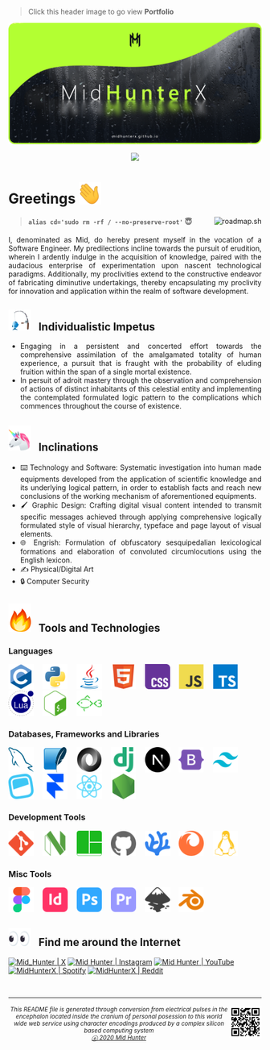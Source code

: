 > Click this header image to go view **Portfolio**

<a href="https://midhunterx.github.io">

![](./img/header.png)

</a>

<div align="center">

![](https://komarev.com/ghpvc/?username=MidHunterX&label=PROFILE+VIEWS&color=grey&style=for-the-badge&abbreviated=true)

</div>

# Greetings <span><img width="45px" src="./ico/emojis/wave.gif"></span>

<a href="https://roadmap.sh/u/midhunterx"><img align="right" src="https://roadmap.sh/card/tall/677132da70129741a8e9dd61?variant=dark" alt="roadmap.sh"/></a>

<div align="justify">

> #### `alias cd='sudo rm -rf / --no-preserve-root'` 😇

I, denominated as Mid, do hereby present myself in the vocation of a Software Engineer. My predilections incline towards the pursuit of erudition, wherein I ardently indulge in the acquisition of knowledge, paired with the audacious enterprise of experimentation upon nascent technological paradigms. Additionally, my proclivities extend to the constructive endeavor of fabricating diminutive undertakings, thereby encapsulating my proclivity for innovation and application within the realm of software development.

## <span><img width="45px" src="./ico/emojis/fishing.gif"></span> &nbsp; Individualistic Impetus

- Engaging in a persistent and concerted effort towards the comprehensive assimilation of the amalgamated totality of human experience, a pursuit that is fraught with the probability of eluding fruition within the span of a single mortal existence.
- In persuit of adroit mastery through the observation and comprehension of actions of distinct inhabitants of this celestial entity and implementing the contemplated formulated logic pattern to the complications which commences throughout the course of existence.

## <span><img width="45px" src="./ico/emojis/unicorn.gif"></span> &nbsp; Inclinations

- ⌨️ Technology and Software: Systematic investigation into human made equipments developed from the application of scientific knowledge and its underlying logical pattern, in order to establish facts and reach new conclusions of the working mechanism of aforementioned equipments.
- 🖌️ Graphic Design: Crafting digital visual content intended to transmit specific messages achieved through applying comprehensive logically formulated style of visual hierarchy, typeface and page layout of visual elements.
- 🌐 Engrish: Formulation of obfuscatory sesquipedalian lexicological formations and elaboration of convoluted circumlocutions using the English lexicon.
- ✍️ Physical/Digital Art
- 🔒 Computer Security

</div> <!-- End of Justify -->

## <span><img width="45px" src="./ico/emojis/fire.gif"></span> &nbsp; Tools and Technologies

### Languages

<span>
    <img width="50" height="50" title="C" src="./ico/languages/c.svg" /> <img width="10" />
    <img width="50" height="50" title="Python" src="./ico/languages/python.svg" /> <img width="10" />
    <img width="50" height="50" title="Java" src="./ico/languages/java.svg" /> <img width="10" />
    <img width="50" height="50" title="HTML" src="./ico/languages/html5.svg" /> <img width="10" />
    <img width="50" height="50" title="CSS" src="./ico/languages/css3.svg" /> <img width="10" />
    <img width="50" height="50" title="JavaScript" src="./ico/languages/javascript.svg" /> <img width="10" />
    <img width="50" height="50" title="TypeScript" src="./ico/languages/typescript.svg" /> <img width="10" />
    <img width="50" height="50" title="Lua" src="./ico/languages/lua.svg" /> <img width="10" />
    <img width="50" height="50" title="Bash" src="./ico/languages/gnubash.svg" /> <img width="10" />
    <img width="50" height="50" title="Fish" src="./ico/languages/fishshell.svg" /> <img width="10" />
</span>

### Databases, Frameworks and Libraries

<span>
    <img width="50" height="50" title="MySQL" src="./ico/databases/mysql.svg" /> <img width="10" />
    <img width="50" height="50" title="SQLite" src="./ico/databases/sqlite.svg" /> <img width="10" />
    <img width="50" height="50" title="JSON" src="./ico/databases/json.svg" /> <img width="10" />
    <img width="50" height="50" title="Django" src="./ico/frameworks/django.svg" /> <img width="10" />
    <img width="50" height="50" title="NextJS" src="./ico/frameworks/nextdotjs.svg" /> <img width="10" />
    <img width="50" height="50" title="Bootstrap" src="./ico/frameworks/bootstrap.svg" /> <img width="10" />
    <img width="50" height="50" title="Tailwind CSS" src="./ico/frameworks/tailwindcss.svg" /> <img width="10" />
    <img width="50" height="50" title="Headless UI" src="./ico/libraries/headlessui.svg" /> <img width="10" />
    <img width="50" height="50" title="Framer Motion" src="./ico/libraries/framer.svg" /> <img width="10" />
    <img width="50" height="50" title="React" src="./ico/libraries/react.svg" /> <img width="10" />
    <img width="50" height="50" title="NodeJS" src="./ico/runtime_env/nodedotjs.svg" /> <img width="10" />
</span>

### Development Tools

<span>
    <img width="50" height="50" title="Git" src="./ico/tools/git.svg" /> <img width="10" />
    <img width="50" height="50" title="Neovim" src="./ico/tools/neovim.svg" /> <img width="10" />
    <img width="50" height="50" title="Tmux" src="./ico/tools/tmux.svg" /> <img width="10" />
    <img width="50" height="50" title="GitHub" src="./ico/tools/github.svg" /> <img width="10" />
    <img width="50" height="50" title="VS Codium" src="./ico/tools/vscodium.svg" /> <img width="10" />
    <img width="50" height="50" title="Firefox" src="./ico/tools/firefox.svg" /> <img width="10" />
    <img width="50" height="50" title="Linux" src="./ico/tools/linux.svg" /> <img width="10" />
</span>

### Misc Tools

<span>
    <img width="50" height="50" title="Figma" src="./ico/misc/figma.svg" /> <img width="10" />
    <img width="50" height="50" title="InDesign" src="./ico/misc/adobeindesign.svg" /> <img width="10" />
    <img width="50" height="50" title="Photoshop" src="./ico/misc/adobephotoshop.svg" /> <img width="10" />
    <img width="50" height="50" title="Premiere Pro" src="./ico/misc/adobepremierepro.svg" /> <img width="10" />
    <img width="50" height="50" title="Inkscape" src="./ico/misc/inkscape.svg" /> <img width="10" />
    <img width="50" height="50" title="Blender 3D" src="./ico/misc/blender.svg" /> <img width="10" />
</span>

<br/>

## <span><img width="45px" src="./ico/emojis/eye.gif"></span> &nbsp; Find me around the Internet

[<img title="The Musk Social Media" alt="Mid_Hunter | X" src="https://img.shields.io/badge/-X-333333?style=for-the-badge&logo=X&logoColor=white" />][twitter]
[<img title="Not much but it's honest work" alt="Mid Hunter | Instagram" src="https://img.shields.io/badge/-Instagram-C13584?style=for-the-badge&logo=Instagram&logoColor=white" />][instagram]
[<img title="You shall not pass!" alt="Mid Hunter | YouTube" src="https://img.shields.io/badge/-YouTube-FF0000?style=for-the-badge&logo=YouTube&logoColor=white" />][youtube]
[<img title="Dem feels bro" alt="MidHunterX | Spotify" src="https://img.shields.io/badge/-Spotify-1DB954?style=for-the-badge&logo=Spotify&logoColor=white" />][spotify]
[<img title="The only place where intellectuals acts like complete idiots" alt="MidHunterX | Reddit" src="https://img.shields.io/badge/-u/MidHunterX-FF4500?style=for-the-badge&logo=Reddit&logoColor=white" />][reddit]

<br clear="left">

<hr>
<img align="right" src="img/QR.svg" width="64" />
<sub><h6 align="center">This <i>README</i> file is generated through conversion from electrical pulses in the encephalon located inside the cranium of personal posession to this world wide web service using character encodings produced by a complex silicon based computing system <br/> <a title="Not even a copyright symbol but, okay... looks cool tho" href="https://matias.ma/nsfw/">ⓔ 2020 Mid Hunter</a></h6></sub>

<!-- Variables : Social -->

[youtube]: https://www.youtube.com/watch?v=dQw4w9WgXcQ
[instagram]: https://www.instagram.com/mid_hunter
[spotify]: https://open.spotify.com/playlist/1Tjpc7zlJH2ATj1Lpl8W3Z
[reddit]: https://www.reddit.com/user/MidHunterX
[discord]: https://discord.com/invite/KQxxEyu
[twitter]: https://x.com/Mid_Hunter
